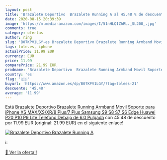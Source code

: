 ```yaml
---
layout: post
title: 'Brazalete Deportivo  Brazalete Running A al 45.48 % de descuento'
date: 2020-08-15 20:39:39
image: 'https://m.media-amazon.com/images/I/51nHLQIZhRL._SL200_.jpg'
comments: true
category: ofertas
author: ring
slug: 'B07KPV1LGY-es Brazalete Deportivo Brazalete Running Armband Movil...'
tags: tole.es, iphone
actualPrice: 11.99 EUR
currency: EUR
price: 11.99
comparePrice: 21.99 EUR
prodname: 'Brazalete Deportivo  Brazalete Running Armband Movil Soporte para iPhone XS MAX/XS/XR/8 Plus/7 Plus  Samsung S9 S8 S7 S6 Edge  Huawei P20 P10 P9 Lite Teléfono Debajo de 6.0 Pulgada'
country: 'es'
flag: '🇪🇸'
buyurl: 'https://www.amazon.es/dp/B07KPV1LGY/?tag=tolees-21'
descuento: '45.48'
average: '11.99'
---
```


Está [Brazalete Deportivo  Brazalete Running Armband Movil Soporte para iPhone XS MAX/XS/XR/8 Plus/7 Plus  Samsung S9 S8 S7 S6 Edge  Huawei P20 P10 P9 Lite Teléfono Debajo de 6.0 Pulgada](https://www.amazon.es/dp/B07KPV1LGY/?tag=tolees-21) con 45.48 de descuento por 11.99 EUR (original: 21.99 EUR) en el siguiente enlace!

[![Brazalete Deportivo  Brazalete Running A](https://m.media-amazon.com/images/I/51nHLQIZhRL._SL200_.jpg)](https://www.amazon.es/dp/B07KPV1LGY/?tag=tolees-21)

ℹ️:


[🛒 Ver la oferta!!](https://www.amazon.es/dp/B07KPV1LGY/?tag=tolees-21)
